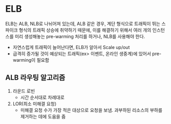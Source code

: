 # ELB

ELB는 ALB, NLB로 나뉘어져 있는데, ALB 같은 경우, 계단 형식으로 트래픽이 뛰는 스파이크 형식의 트래픽 상승에 취약하기 때문에,
이를 해결하기 위해서 여러 개의 인스턴스를 미리 생성해놓는 pre-warming 처리를 하거나, NLB를 사용해야 한다.
- 자연스럽게 트래픽이 늘어난다면, ELB가 알아서 Scale up/out 
- 급격히 증가될 것이 예상되는 트래픽(ex> 이벤트, 온라인 생중계)에 있어서 pre-warming이 필요함

## ALB 라우팅 알고리즘
1. 라운드 로빈 
    - 시간 순서대로 차례대로
2. LOR(최소 미해결 요청)
    - 미해결 요청 수가 가장 적은 대상으로 요청을 보냄. 과부하된 리소스의 부하를 제거하는 데에 도움을 줌

